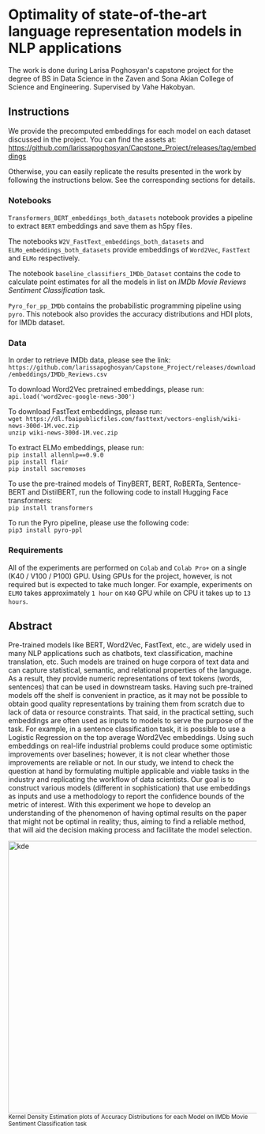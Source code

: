 # Optimality of state-of-the-art language representation models in NLP applications

The work is done during Larisa Poghosyan's capstone project for the degree of BS in Data Science in the Zaven and Sona Akian College of Science and Engineering.
Supervised by Vahe Hakobyan.

## Instructions

We provide the precomputed embeddings for each model on each dataset discussed in the project.
You can find the assets at: https://github.com/larissapoghosyan/Capstone_Project/releases/tag/embeddings

Otherwise, you can easily replicate the results presented in the work by following the instructions below.
See the corresponding sections for details.

### Notebooks

`Transformers_BERT_embeddings_both_datasets` notebook provides a pipeline to extract `BERT` embeddings and save them as h5py files.

The notebooks `W2V_FastText_embeddings_both_datasets` and `ELMo_embeddings_both_datasets` provide embeddings of `Word2Vec`, `FastText` and `ELMo` respectively.

The notebook `baseline_classifiers_IMDb_Dataset` contains the code to calculate point estimates for all the models in list on _IMDb Movie Reviews Sentiment Classification_ task.

`Pyro_for_pp_IMDb` contains the probabilistic programming pipeline using `pyro`. This notebook also provides the accuracy distributions and HDI plots, for IMDb dataset.

### Data

In order to retrieve IMDb data, please see the link:<br />
`https://github.com/larissapoghosyan/Capstone_Project/releases/download/embeddings/IMDb_Reviews.csv`

To download Word2Vec pretrained embeddings, please run:<br />
`api.load('word2vec-google-news-300')`

To download FastText embeddings, please run:<br />
`wget https://dl.fbaipublicfiles.com/fasttext/vectors-english/wiki-news-300d-1M.vec.zip`<br />
`unzip wiki-news-300d-1M.vec.zip`

To extract ELMo embeddings, please run:<br />
`pip install allennlp==0.9.0`<br />
`pip install flair`<br />
`pip install sacremoses`<br />

To use the pre-trained models of TinyBERT, BERT, RoBERTa, Sentence-BERT and DistilBERT, run the following code to install Hugging Face transformers:<br />
`pip install transformers`

To run the Pyro pipeline, please use the following code: <br />
`pip3 install pyro-ppl`

### Requirements

All of the experiments are performed on `Colab` and `Colab Pro+` on a single (K40 / V100 / P100) GPU.
Using GPUs for the project, however, is not required but is expected to take much longer.
For example, experiments on `ELMO` takes approximately `1 hour` on `K40` GPU while on CPU it takes up to `13 hours`.


## Abstract

Pre-trained models like BERT, Word2Vec, FastText, etc., are widely used in many NLP applications such as chatbots, text classification, machine translation, etc. Such models are trained on huge corpora of text data and can capture statistical, semantic, and relational properties of the language. As a result, they provide numeric representations of text tokens (words, sentences) that can be used in downstream tasks. Having such pre-trained models off the shelf is convenient in practice, as it may not be possible to obtain good quality representations by training them from scratch due to lack of data or resource constraints.
That said, in the practical setting, such embeddings are often used as inputs to models to serve the purpose of the task. For example, in a sentence classification task, it is possible to use a Logistic Regression on the top average Word2Vec embeddings. Using such embeddings on real-life industrial problems could produce some optimistic improvements over baselines; however, it is not clear whether those improvements are reliable or not. 
In our study, we intend to check the question at hand by formulating multiple applicable and viable tasks in the industry and replicating the workflow of data scientists. Our goal is to construct various models (different in sophistication) that use embeddings as inputs and use a methodology to report the confidence bounds of the metric of interest.
With this experiment we hope to develop an understanding of the phenomenon of having optimal results on the paper that might not be optimal in reality; thus, aiming to find a reliable method, that will aid the decision making process and facilitate the model selection.

<img width="551" alt="kde" src="https://user-images.githubusercontent.com/43134338/169176706-1462de85-2fa8-4fa7-b785-8cd7fe290384.png">
<sup>Kernel Density Estimation plots of Accuracy Distributions for each Model on IMDb Movie Sentiment Classification task</sup>


